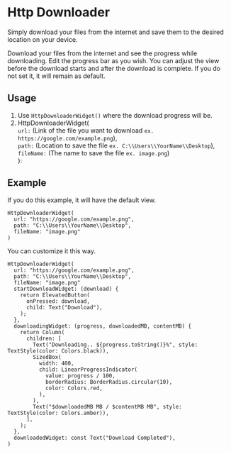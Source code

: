 # Http Downloader

Simply download your files from the internet and save them to the desired location on your device.

Download your files from the internet and see the progress while downloading. Edit the progress bar as you wish. You can adjust the view before the download starts and after the download is complete. If you do not set it, it will remain as default.

## Usage

1. Use `HttpDownloaderWidget()` where the download progress will be.
3. HttpDownloaderWidget(<br>
`url:` (Link of the file you want to download `ex. https://google.com/example.png`),<br>
`path:` (Location to save the file `ex. C:\\Users\\YourName\\Desktop`),<br>
`fileName:` (The name to save the file `ex. image.png`)<br>
):

## Example

If you do this example, it will have the default view.
```
HttpDownloaderWidget(
  url: "https://google.com/example.png",
  path: "C:\\Users\\YourName\\Desktop",
  fileName: "image.png"
)
```

You can customize it this way.
```
HttpDownloaderWidget(
  url: "https://google.com/example.png",
  path: "C:\\Users\\YourName\\Desktop",
  fileName: "image.png"
  startDownloadWidget: (download) {
    return ElevatedButton(
      onPressed: download,
      child: Text("Download"),
    );
  },
  downloadingWidget: (progress, downloadedMB, contentMB) {
    return Column(
      children: [
        Text("Downloading.. ${progress.toString()}%", style: TextStyle(color: Colors.black)),
        SizedBox(
          width: 400,
          child: LinearProgressIndicator(
            value: progress / 100,
            borderRadius: BorderRadius.circular(10),
            color: Colors.red,
          ),
        ),
        Text("$downloadedMB MB / $contentMB MB", style: TextStyle(color: Colors.amber)),
      ],
    );
  },
  downloadedWidget: const Text("Download Completed"),
)
```
